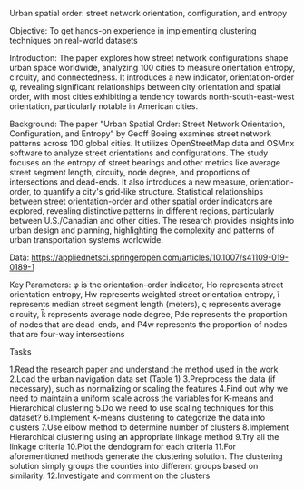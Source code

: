 Urban spatial order: street network orientation, configuration, and entropy

Objective: 
To get hands-on experience in implementing clustering techniques on real-world datasets 

Introduction: 
The paper explores how street network configurations shape urban space worldwide, analyzing 100 cities to measure orientation entropy, circuity, and connectedness. 
It introduces a new indicator, orientation-order φ, revealing significant relationships between city orientation and spatial order, with most cities exhibiting a tendency towards north-south-east-west orientation, particularly notable in American cities.

Background: 
The paper "Urban Spatial Order: Street Network Orientation, Configuration, and Entropy" by Geoff Boeing examines street network patterns across 100 global cities. 
It utilizes OpenStreetMap data and OSMnx software to analyze street orientations and configurations. 
The study focuses on the entropy of street bearings and other metrics like average street segment length, circuity, node degree, and proportions of intersections and dead-ends. 
It also introduces a new measure, orientation-order, to quantify a city's grid-like structure. 
Statistical relationships between street orientation-order and other spatial order indicators are explored, revealing distinctive patterns in different regions, particularly between U.S./Canadian and other cities. 
The research provides insights into urban design and planning, highlighting the complexity and patterns of urban transportation systems worldwide. 

Data:
https://appliednetsci.springeropen.com/articles/10.1007/s41109-019-0189-1

Key Parameters:
φ is the orientation-order indicator, 
Ηo represents street orientation entropy, 
Ηw represents weighted street orientation entropy, 
ĩ represents median street segment length (meters), 
ς represents average circuity, 
k̅ represents average node degree, 
Pde represents the proportion of nodes that are dead-ends, and 
P4w represents the proportion of nodes that are four-way intersections

Tasks 

1.Read the research paper and understand the method used in the work 
2.Load the urban navigation data set (Table 1) 
3.Preprocess the data (if necessary), such as normalizing or scaling the features 
4.Find out why we need to maintain a uniform scale across the variables for K-means and Hierarchical clustering 
5.Do we need to use scaling techniques for this dataset? 
6.Implement K-means clustering to categorize the data into clusters 
7.Use elbow method to determine number of clusters 
8.Implement Hierarchical clustering using an appropriate linkage method 
9.Try all the linkage criteria 
10.Plot the dendogram for each criteria 
11.For aforementioned methods generate the clustering solution. The clustering solution simply groups the counties into different groups based on similarity.
12.Investigate and comment on the clusters







